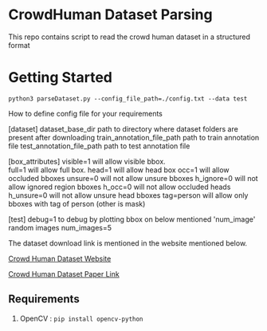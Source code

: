 # CrowdHuman Dataset Parsing
This repo contains script to read the crowd human dataset in a structured format

# Getting Started
```
python3 parseDataset.py --config_file_path=./config.txt --data test

```
How to define config file for your requirements 

[dataset]
dataset_base_dir            path to directory where dataset folders are present after downloading
train_annotation_file_path  path to train annotation file
test_annotation_file_path   path to test annotation file


[box_attributes]
visible=1   will allow visible bbox. <br />
full=1      will allow full box.
head=1      will allow head box
occ=1       will allow occluded bboxes
unsure=0    will not allow unsure bboxes
h_ignore=0  will not allow ignored region bboxes
h_occ=0     will not allow occluded heads
h_unsure=0  will not allow unsure head bboxes
tag=person  will allow only bboxes with tag of person (other is mask)

[test]
debug=1     to debug by plotting bbox on below mentioned 'num_image' random images
num_images=5

The dataset download link is mentioned in the website mentioned below.

[Crowd Human Dataset Website](https://www.crowdhuman.org/)

[Crowd Human Dataset Paper Link](https://arxiv.org/pdf/1805.00123.pdf)

## Requirements

1. OpenCV : ```pip install opencv-python```
